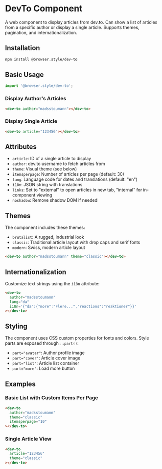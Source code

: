 # DevTo Component

A web component to display articles from dev.to. Can show a list of articles from a specific author or display a single article. Supports themes, pagination, and internationalization.

## Installation

```bash
npm install @browser.style/dev-to
```

## Basic Usage

```javascript
import '@browser.style/dev-to';
```

### Display Author's Articles
```html
<dev-to author="madsstoumann"></dev-to>
```

### Display Single Article
```html
<dev-to article="123456"></dev-to>
```

## Attributes

- `article`: ID of a single article to display
- `author`: dev.to username to fetch articles from
- `theme`: Visual theme (see below)
- `itemsperpage`: Number of articles per page (default: 30)
- `lang`: Language code for dates and translations (default: "en")
- `i18n`: JSON string with translations
- `links`: Set to "external" to open articles in new tab, "internal" for in-component viewing
- `noshadow`: Remove shadow DOM if needed

## Themes
The component includes these themes:
- `brutalist`: A rugged, industrial look
- `classic`: Traditional article layout with drop caps and serif fonts
- `modern`: Swiss, modern article layout

```html
<dev-to author="madsstoumann" theme="classic"></dev-to>
```

## Internationalization
Customize text strings using the `i18n` attribute:

```html
<dev-to 
  author="madsstoumann"
  lang="da"
  i18n='{"da":{"more":"Flere...","reactions":"reaktioner"}}'
></dev-to>
```

## Styling
The component uses CSS custom properties for fonts and colors. Style parts are exposed through `::part()`:
- `part="avatar"`: Author profile image
- `part="cover"`: Article cover image
- `part="list"`: Article list container
- `part="more"`: Load more button

## Examples

### Basic List with Custom Items Per Page
```html
<dev-to 
  author="madsstoumann" 
  theme="classic" 
  itemsperpage="10"
></dev-to>
```

### Single Article View
```html
<dev-to 
  article="123456" 
  theme="classic"
></dev-to>
```

